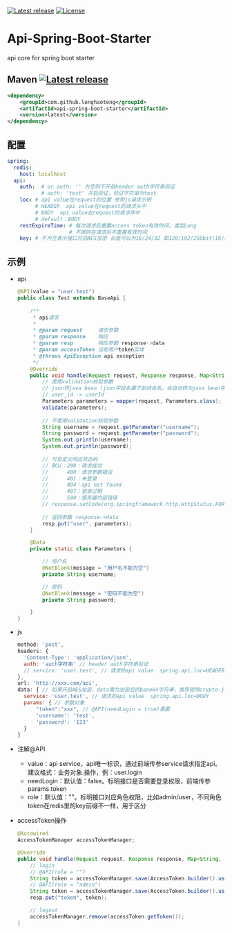 [![Latest release](https://img.shields.io/github/release/longhaoteng/api-spring-boot-starter.svg)](https://github.com/longhaoteng/api-spring-boot-starter/releases/latest)
[![License](https://img.shields.io/hexpm/l/plug.svg?maxAge=2592000)](https://github.com/longhaoteng/api-spring-boot-starter/blob/master/LICENSE)

# Api-Spring-Boot-Starter

api core for spring boot starter



## Maven [![Latest release](https://img.shields.io/badge/dynamic/json.svg?color=lightgrey&label=latest&query=tag_name&url=https://api.github.com/repos/longhaoteng/api-spring-boot-starter/releases/latest)](https://github.com/longhaoteng/api-spring-boot-starter/releases/latest)

```XML
<dependency>
    <groupId>com.github.longhaoteng</groupId>
    <artifactId>api-spring-boot-starter</artifactId>
    <version>latest</version>
</dependency>
```



## 配置

```yaml
spring:
  redis:
    host: localhost
  api:
    auth:  # or auth: '' 为空则不开启header auth字符串验证
           # auth: 'test' 开启验证，验证字符串为test
    loc: # api value在request的位置 参照js请求示例
         # HEADER  api value在request的请求头中
         # BODY  api value在request的请求体中
         # default：BODY
    restExpireTime: # 每次请求后重置access token有效时间，类型Long
                    # 不填则在请求后不重置有效时间
    key: # 不为空表示接口开启AES加密 长度可以为16/24/32 即128/192/256bit(16/24/32bytes)             
```



## 示例

- api

  ```java
  @API(value = "user.test")
  public class Test extends BaseApi {
      
      /**
       * api请求
       *
       * @param request     请求参数
       * @param response    响应
       * @param resp        响应参数 response->data
       * @param accessToken 当前用户token实体
       * @throws ApiException api exception
       */
      @Override
      public void handle(Request request, Response response, Map<String, Object> resp, AccessToken accessToken) throws ApiException {
          // 使用validation校验参数
          // json转java bean (json字段名需下划线命名，会自动转为java bean字段的驼峰命名)
          // user_id -> userId
          Parameters parameters = mapper(request, Parameters.class);
          validate(parameters);
        
          // 不使用validation校验参数
          String username = request.getParameter("username");
          String password = request.getParameter("password");
          System.out.println(username);
          System.out.println(password);
        
          // 可自定义响应状态码
          // 默认：200：请求成功
          //      400：请求参数错误
          //      401：未登录
          //      404：api not found
          //      407：登录过期
          //      500：服务器内部错误
          // response.setCode(org.springframework.http.HttpStatus.FORBIDDEN.value());
        
          // 返回参数 response->data
          resp.put("user", parameters);
      }
  
      @Data
      private static class Parameters {
  
          // 用户名
          @NotBlank(message = "用户名不能为空")
          private String username;
  
          // 密码
          @NotBlank(message = "密码不能为空")
          private String password;
  
      }
  }
  ```

- js

  ```js
  method: 'post',
  headers: {
    'Content-Type': 'application/json',
    auth: 'auth字符串' // header auth字符串验证
    // service: 'user.test', // 请求的api value  spring.api.loc=HEADER
  },
  url: 'http://xxx.com/api',
  data: { // 如果开启AES加密，data需为加密后的base64字符串，推荐使用crypto-js
    service: 'user.test', // 请求的api value  spring.api.loc=BODY
    params: { // 参数对象
        "token":"xxx", // @API(needLogin = true)需要
        'username': 'test',
        'password': '123'
    }
  }
  ```

- 注解@API

  - value：api service，api唯一标识，通过前端传参service请求指定api。建议格式：业务对象.操作，例：user.login
  - needLogin：默认值：false。标明接口是否需要登录权限，前端传参params.token
  - role：默认值：""。标明接口对应角色权限，比如admin/user，不同角色token在redis里的key前缀不一样，用于区分

- accessToken操作

  ```java
  @Autowired
  AccessTokenManager accessTokenManager;
  
  @Override
  public void handle(Request request, Response response, Map<String, Object> resp, AccessToken accessToken) throws ApiException {
      // login
      // @API(role = "")
      String token = accessTokenManager.save(AccessToken.builder().userId(admin.getId()).user(admin).build(), 7200L);
      // @API(role = "admin")
      String token = accessTokenManager.save(AccessToken.builder().userId(admin.getId()).user(admin).build(), "admin", 7200L);
      resp.put("token", token);
  
      // logout
      accessTokenManager.remove(accessToken.getToken());
  }
  ```
